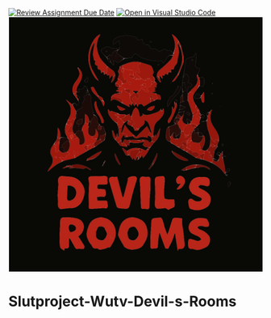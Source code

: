[![Review Assignment Due Date](https://classroom.github.com/assets/deadline-readme-button-22041afd0340ce965d47ae6ef1cefeee28c7c493a6346c4f15d667ab976d596c.svg)](https://classroom.github.com/a/8e-ZtWRM)
[![Open in Visual Studio Code](https://classroom.github.com/assets/open-in-vscode-2e0aaae1b6195c2367325f4f02e2d04e9abb55f0b24a779b69b11b9e10269abc.svg)](https://classroom.github.com/online_ide?assignment_repo_id=19273308&assignment_repo_type=AssignmentRepo)
[![Open Github Pages](https://raw.githubusercontent.com/ntisod/spelsajt-wutv1-te23-devil-s-room/4be963244f8eb83079f0e9ee0e1dcc2cd327b71e/images/logo.svg)](https://ntisod.github.io/spelsajt-wutv1-te23-devil-s-room/)
# Slutproject-Wutv-Devil-s-Rooms